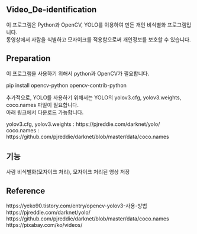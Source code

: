 <h2>Video_De-identification</h2>
<p>
이 프로그램은 Python과 OpenCV, YOLO를 이용하여 만든 개인 비식별화 프로그램입니다.<br>
동영상에서 사람을 식별하고 모자이크를 적용함으로써 개인정보를 보호할 수 있습니다.<br>
</p>

<h2>Preparation</h2>
이 프로그램을 사용하기 위해서 python과 OpenCV가 필요합니다.
<p>pip install opencv-python opencv-contrib-python</p>
추가적으로, YOLO를 사용하기 위해서는 YOLO의 yolov3.cfg, yolov3.weights, coco.names 파일이 필요합니다.<br>
아래 링크에서 다운로드 가능합니다.<br>
<p>yolov3.cfg, yolov3.weights : https://pjreddie.com/darknet/yolo/<br>
coco.names : https://github.com/pjreddie/darknet/blob/master/data/coco.names<p>

<h2>기능</h2>
사람 비식별화(모자이크 처리), 모자이크 처리된 영상 저장<br>

<h2>Reference</h2>
https://yeko90.tistory.com/entry/opencv-yolov3-사용-방법<br>
https://pjreddie.com/darknet/yolo/<br>
https://github.com/pjreddie/darknet/blob/master/data/coco.names<br>
https://pixabay.com/ko/videos/<br>
